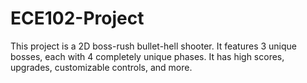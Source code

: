 # ECE102-Project
This project is a 2D boss-rush bullet-hell shooter. It features 3 unique bosses, each with 4 completely unique phases. It has high scores, upgrades, customizable controls, and more.
